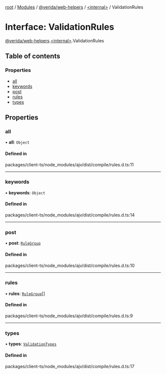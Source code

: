 [root](../README.md) / [Modules](../modules.md) / [@verida/web-helpers](../modules/verida_web_helpers.md) / [<internal\>](../modules/verida_web_helpers._internal_.md) / ValidationRules

# Interface: ValidationRules

[@verida/web-helpers](../modules/verida_web_helpers.md).[<internal\>](../modules/verida_web_helpers._internal_.md).ValidationRules

## Table of contents

### Properties

- [all](verida_web_helpers._internal_.ValidationRules.md#all)
- [keywords](verida_web_helpers._internal_.ValidationRules.md#keywords)
- [post](verida_web_helpers._internal_.ValidationRules.md#post)
- [rules](verida_web_helpers._internal_.ValidationRules.md#rules)
- [types](verida_web_helpers._internal_.ValidationRules.md#types)

## Properties

### all

• **all**: `Object`

#### Defined in

packages/client-ts/node_modules/ajv/dist/compile/rules.d.ts:11

___

### keywords

• **keywords**: `Object`

#### Defined in

packages/client-ts/node_modules/ajv/dist/compile/rules.d.ts:14

___

### post

• **post**: [`RuleGroup`](verida_web_helpers._internal_.RuleGroup.md)

#### Defined in

packages/client-ts/node_modules/ajv/dist/compile/rules.d.ts:10

___

### rules

• **rules**: [`RuleGroup`](verida_web_helpers._internal_.RuleGroup.md)[]

#### Defined in

packages/client-ts/node_modules/ajv/dist/compile/rules.d.ts:9

___

### types

• **types**: [`ValidationTypes`](../modules/verida_web_helpers._internal_.md#validationtypes)

#### Defined in

packages/client-ts/node_modules/ajv/dist/compile/rules.d.ts:17
